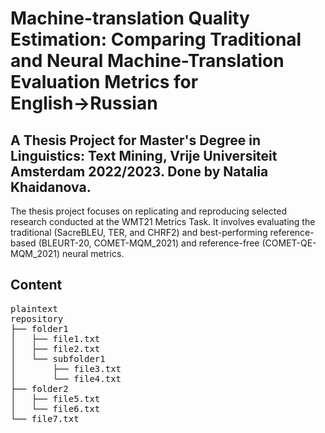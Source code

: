 <h1>Machine-translation Quality Estimation: Comparing Traditional and Neural Machine-Translation Evaluation Metrics for English→Russian</h1>

<h2>A Thesis Project for Master's Degree in Linguistics: Text Mining, Vrije Universiteit Amsterdam 2022/2023. Done by Natalia Khaidanova.</h2>
  
The thesis project focuses on replicating and reproducing selected research conducted at the WMT21 Metrics Task. It involves evaluating the traditional (SacreBLEU, TER, and CHRF2) and best-performing reference-based (BLEURT-20, COMET-MQM_2021) and reference-free (COMET-QE-MQM_2021) neural metrics.

<h2>Content</h2>

<pre>
plaintext
repository
├── folder1
│   ├── file1.txt
│   ├── file2.txt
│   └── subfolder1
│       ├── file3.txt
│       └── file4.txt
├── folder2
│   ├── file5.txt
│   └── file6.txt
└── file7.txt
</pre>

